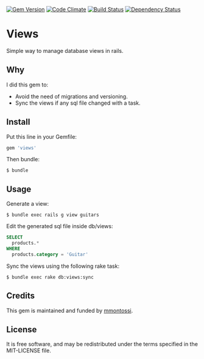 [![Gem Version](https://badge.fury.io/rb/views.svg)](http://badge.fury.io/rb/views)
[![Code Climate](https://codeclimate.com/github/mmontossi/views/badges/gpa.svg)](https://codeclimate.com/github/mmontossi/views)
[![Build Status](https://travis-ci.org/mmontossi/views.svg)](https://travis-ci.org/mmontossi/views)
[![Dependency Status](https://gemnasium.com/mmontossi/views.svg)](https://gemnasium.com/mmontossi/views)

# Views

Simple way to manage database views in rails.

## Why

I did this gem to:

- Avoid the need of migrations and versioning.
- Sync the views if any sql file changed with a task.

## Install

Put this line in your Gemfile:
```ruby
gem 'views'
```

Then bundle:
```
$ bundle
```

## Usage

Generate a view:
```
$ bundle exec rails g view guitars
```

Edit the generated sql file inside db/views:
```sql
SELECT
  products.*
WHERE
  products.category = 'Guitar'
```

Sync the views using the following rake task:
```
$ bundle exec rake db:views:sync
```

## Credits

This gem is maintained and funded by [mmontossi](https://github.com/mmontossi).

## License

It is free software, and may be redistributed under the terms specified in the MIT-LICENSE file.
